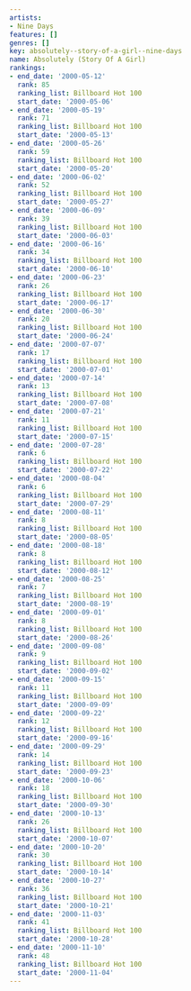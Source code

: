 ```yaml
---
artists:
- Nine Days
features: []
genres: []
key: absolutely--story-of-a-girl--nine-days
name: Absolutely (Story Of A Girl)
rankings:
- end_date: '2000-05-12'
  rank: 85
  ranking_list: Billboard Hot 100
  start_date: '2000-05-06'
- end_date: '2000-05-19'
  rank: 71
  ranking_list: Billboard Hot 100
  start_date: '2000-05-13'
- end_date: '2000-05-26'
  rank: 59
  ranking_list: Billboard Hot 100
  start_date: '2000-05-20'
- end_date: '2000-06-02'
  rank: 52
  ranking_list: Billboard Hot 100
  start_date: '2000-05-27'
- end_date: '2000-06-09'
  rank: 39
  ranking_list: Billboard Hot 100
  start_date: '2000-06-03'
- end_date: '2000-06-16'
  rank: 34
  ranking_list: Billboard Hot 100
  start_date: '2000-06-10'
- end_date: '2000-06-23'
  rank: 26
  ranking_list: Billboard Hot 100
  start_date: '2000-06-17'
- end_date: '2000-06-30'
  rank: 20
  ranking_list: Billboard Hot 100
  start_date: '2000-06-24'
- end_date: '2000-07-07'
  rank: 17
  ranking_list: Billboard Hot 100
  start_date: '2000-07-01'
- end_date: '2000-07-14'
  rank: 13
  ranking_list: Billboard Hot 100
  start_date: '2000-07-08'
- end_date: '2000-07-21'
  rank: 11
  ranking_list: Billboard Hot 100
  start_date: '2000-07-15'
- end_date: '2000-07-28'
  rank: 6
  ranking_list: Billboard Hot 100
  start_date: '2000-07-22'
- end_date: '2000-08-04'
  rank: 6
  ranking_list: Billboard Hot 100
  start_date: '2000-07-29'
- end_date: '2000-08-11'
  rank: 8
  ranking_list: Billboard Hot 100
  start_date: '2000-08-05'
- end_date: '2000-08-18'
  rank: 8
  ranking_list: Billboard Hot 100
  start_date: '2000-08-12'
- end_date: '2000-08-25'
  rank: 7
  ranking_list: Billboard Hot 100
  start_date: '2000-08-19'
- end_date: '2000-09-01'
  rank: 8
  ranking_list: Billboard Hot 100
  start_date: '2000-08-26'
- end_date: '2000-09-08'
  rank: 9
  ranking_list: Billboard Hot 100
  start_date: '2000-09-02'
- end_date: '2000-09-15'
  rank: 11
  ranking_list: Billboard Hot 100
  start_date: '2000-09-09'
- end_date: '2000-09-22'
  rank: 12
  ranking_list: Billboard Hot 100
  start_date: '2000-09-16'
- end_date: '2000-09-29'
  rank: 14
  ranking_list: Billboard Hot 100
  start_date: '2000-09-23'
- end_date: '2000-10-06'
  rank: 18
  ranking_list: Billboard Hot 100
  start_date: '2000-09-30'
- end_date: '2000-10-13'
  rank: 26
  ranking_list: Billboard Hot 100
  start_date: '2000-10-07'
- end_date: '2000-10-20'
  rank: 30
  ranking_list: Billboard Hot 100
  start_date: '2000-10-14'
- end_date: '2000-10-27'
  rank: 36
  ranking_list: Billboard Hot 100
  start_date: '2000-10-21'
- end_date: '2000-11-03'
  rank: 41
  ranking_list: Billboard Hot 100
  start_date: '2000-10-28'
- end_date: '2000-11-10'
  rank: 48
  ranking_list: Billboard Hot 100
  start_date: '2000-11-04'
---
```


